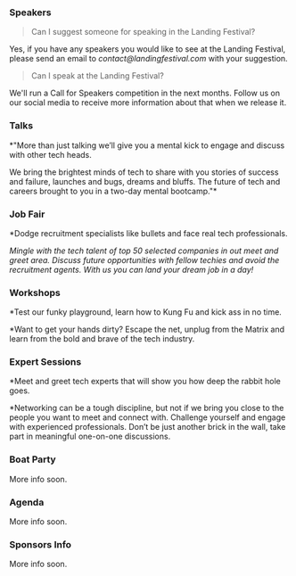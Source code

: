 ### Speakers

> Can I suggest someone for speaking in the Landing Festival?

Yes, if you have any speakers you would like to see at the Landing Festival, please send an email to _contact@landingfestival.com_ with your suggestion.

> Can I speak at the Landing Festival?

We'll run a Call for Speakers competition in the next months. Follow us on our social media to receive more information about that when we release it.

### Talks

*"More than just talking we’ll give you a mental kick to engage and discuss with other tech heads.

We bring the brightest minds of tech to share with you stories of success and failure, launches and bugs, dreams and bluffs. The future of tech and careers brought to you in a two-day mental bootcamp."*

### Job Fair

*Dodge recruitment specialists like bullets and face real tech professionals.

*Mingle with the tech talent of top 50 selected companies in out meet and greet area. Discuss future opportunities with fellow techies and avoid the recruitment agents. With us you can land your dream job in a day!*

### Workshops

*Test our funky playground, learn how to Kung Fu and kick ass in no time.

*Want to get your hands dirty? Escape the net, unplug from the Matrix and learn from the bold and brave of the tech industry.

### Expert Sessions

*Meet and greet tech experts that will show you how deep the rabbit hole goes.

*Networking can be a tough discipline, but not if we bring you close to the people you want to meet and connect with. Challenge yourself and engage with experienced professionals. Don’t be just another brick in the wall, take part in meaningful one-on-one discussions.

### Boat Party

More info soon.

### Agenda

More info soon.

### Sponsors Info

More info soon.
